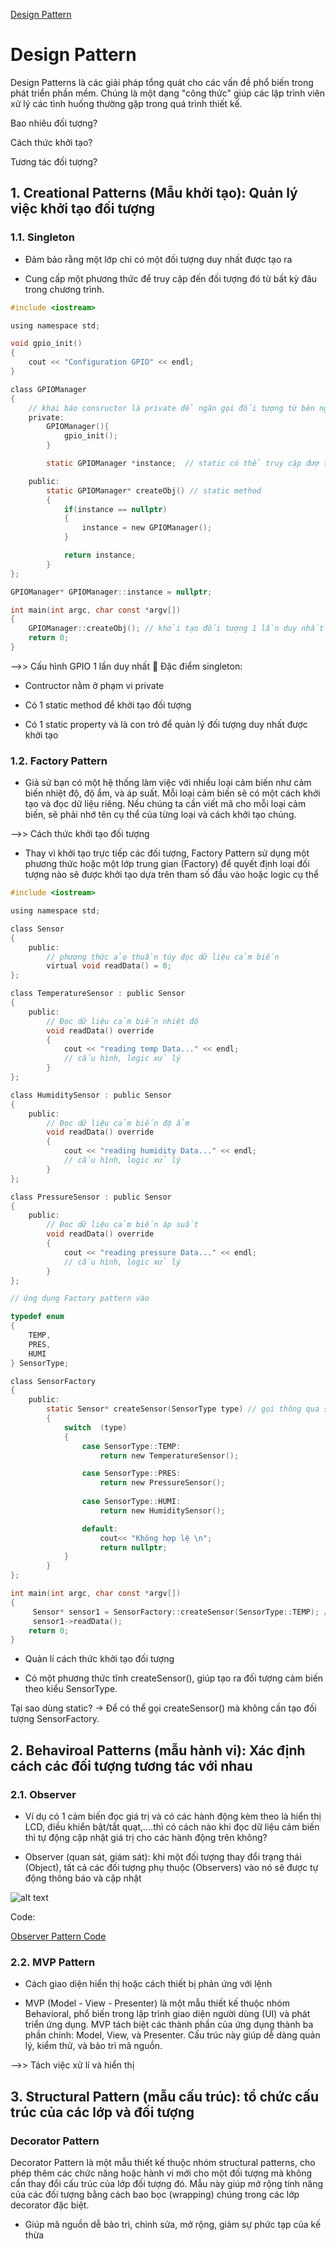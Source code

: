 [Design Pattern](https://docs.google.com/presentation/d/1tKHvHQhobCC2wIHaE_VpEQzvqPVt6d2s/edit?usp=sharing&ouid=112023306400142991703&rtpof=true&sd=true)


# Design Pattern

Design Patterns là các giải pháp tổng quát cho các vấn đề phổ biến trong phát triển phần mềm. Chúng là một dạng "công thức" giúp các lập trình viên xử lý các tình huống thường gặp trong quá trình thiết kế.

Bao nhiêu đối tượng?

Cách thức khởi tạo?

Tương tác đối tượng?

## 1. Creational Patterns (Mẫu khởi tạo): Quản lý việc khởi tạo đối tượng

### 1.1. Singleton

- Đảm bảo rằng một lớp chỉ có một đối tượng duy nhất được tạo ra

- Cung cấp một phương thức để truy cập đến đối tượng đó từ bất kỳ đâu trong chương trình.

```c
#include <iostream>

using namespace std;

void gpio_init()
{
    cout << "Configuration GPIO" << endl;
}

class GPIOManager
{
    // khai báo consructor là private để ngăn gọi đối tượng từ bên ngoài, chỉ gọi thông quá các method
    private:
        GPIOManager(){
            gpio_init();
        }

        static GPIOManager *instance;  // static có thể truy cập đượ tại bất cứ đâu

    public:
        static GPIOManager* createObj() // static method
        {
            if(instance == nullptr)
            {
                instance = new GPIOManager();
            }

            return instance;
        }
};

GPIOManager* GPIOManager::instance = nullptr;

int main(int argc, char const *argv[])
{
    GPIOManager::createObj(); // khởi tạo đối tượng 1 lần duy nhất thông qua static method
    return 0;
}

```

-->> Cấu hình GPIO 1 lần duy nhất
📌 Đặc điểm singleton:

- Contructor nằm ở phạm vi private

- Có 1 static method để khởi tạo đối tượng

- Có 1 static property và là con trỏ để quản lý đối tượng duy nhất được khởi tạo

### 1.2. Factory Pattern

- Giả sử bạn có một hệ thống làm việc với nhiều loại cảm biến như cảm biến nhiệt độ, độ ẩm, và áp suất. Mỗi loại cảm biến sẽ có một cách khởi tạo và đọc dữ liệu riêng. Nếu chúng ta cần viết mã cho mỗi loại cảm biến, sẽ phải nhớ tên cụ thể của từng loại và cách khởi tạo chúng.

-->> Cách thức khởi tạo đối tượng

- Thay vì khởi tạo trực tiếp các đối tượng, Factory Pattern sử dụng một phương thức hoặc một lớp trung gian (Factory) để quyết định loại đối tượng nào sẽ được khởi tạo dựa trên tham số đầu vào hoặc logic cụ thể

```c
#include <iostream>

using namespace std;

class Sensor
{
    public:
        // phương thức ảo thuần túy đọc dữ liệu cảm biến
        virtual void readData() = 0; 
};

class TemperatureSensor : public Sensor
{
    public:
        // Đọc dữ liệu cảm biến nhiệt độ
        void readData() override
        {
            cout << "reading temp Data..." << endl;
            // cấu hình, logic xử lý
        }
};

class HumiditySensor : public Sensor
{
    public:
        // Đọc dữ liệu cảm biến độ ẩm
        void readData() override
        {
            cout << "reading humidity Data..." << endl;
            // cấu hình, logic xử lý
        }
};

class PressureSensor : public Sensor
{
    public:
        // Đọc dữ liệu cảm biến áp suất
        void readData() override
        {
            cout << "reading pressure Data..." << endl;
            // cấu hình, logic xử lý
        }
};

// ứng dụng Factory pattern vào

typedef enum
{
    TEMP,
    PRES,
    HUMI
} SensorType;

class SensorFactory
{
    public:
        static Sensor* createSensor(SensorType type) // gọi thông qua static method
        {
            switch  (type)
            {
                case SensorType::TEMP:
                    return new TemperatureSensor();

                case SensorType::PRES:
                    return new PressureSensor();
                
                case SensorType::HUMI:
                    return new HumiditySensor();

                default:
                    cout<< "Không hợp lệ \n";
                    return nullptr;
            }
        }
};

int main(int argc, char const *argv[])
{
     Sensor* sensor1 = SensorFactory::createSensor(SensorType::TEMP); // tạo đối tượng cảm biến
     sensor1->readData();
    return 0;
}

```

 - Quản lí cách thức khởi tạo đối tượng
 
- Có một phương thức tĩnh createSensor(), giúp tạo ra đối tượng cảm biến theo kiểu SensorType.

Tại sao dùng static?
→ Để có thể gọi createSensor() mà không cần tạo đối tượng SensorFactory.

## 2. Behaviroal Patterns (mẫu hành vi): Xác định cách các đối tượng tương tác với nhau 

### 2.1. Observer

- Ví dụ có 1 cảm biến đọc giá trị và có các hành động kèm theo là hiển thị LCD, điều khiển bật/tắt quạt,....thì có cách nào khi đọc dữ liệu cảm biến thì tự động cập nhật giá trị cho các hành động trên không?

- Observer (quan sát, giám sát): khi một đối tượng thay đổi trạng thái (Object), tất cả các đối tượng phụ thuộc (Observers) vào nó sẽ được tự động thông báo và cập nhật

![alt text](observer.png)

Code:

[Observer Pattern Code](ObserverPattern.cpp)

### 2.2. MVP Pattern

- Cách giao diện hiển thị hoặc cách thiết bị phản ứng với lệnh

- MVP (Model - View - Presenter) là một mẫu thiết kế thuộc nhóm Behavioral, phổ biến trong lập trình giao diện người dùng (UI) và phát triển ứng dụng. MVP tách biệt các thành phần của ứng dụng thành ba phần chính: Model, View, và Presenter. Cấu trúc này giúp dễ dàng quản lý, kiểm thử, và bảo trì mã nguồn.

-->> Tách việc xử lí và hiển thị


## 3. Structural Pattern (mẫu cấu trúc): tổ chức cấu trúc của các lớp và đối tượng

### Decorator Pattern

Decorator Pattern là một mẫu thiết kế thuộc nhóm structural patterns, cho phép thêm các chức năng hoặc hành vi mới cho một đối tượng mà không cần thay đổi cấu trúc của lớp đối tượng đó. Mẫu này giúp mở rộng tính năng của các đối tượng bằng cách bao bọc (wrapping) chúng trong các lớp decorator đặc biệt.

- Giúp mã nguồn dễ bảo trì, chỉnh sửa, mở rộng, giảm sự phức tạp của kế thừa

